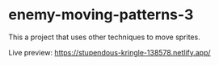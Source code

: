 # enemy-moving-patterns-3
This a project that uses other techniques to move sprites.

Live preview: https://stupendous-kringle-138578.netlify.app/
